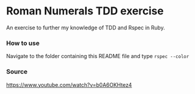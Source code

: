 # Roman Numerals TDD exercise
An exercise to further my knowledge of TDD and Rspec in Ruby.

### How to use
Navigate to the folder containing this README file and type `rspec --color`

### Source
https://www.youtube.com/watch?v=b0A6OKHtez4
